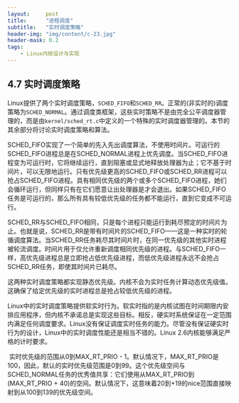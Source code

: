 ```yaml
---
layout:     post
title:      "进程调度"
subtitle:   "实时调度策略"
header-img: "img/content/c-23.jpg"
header-mask: 0.2
tags:
    - Linux内核设计与实现
---
```




## 4.7 实时调度策略

​		Linux提供了两个实时调度策略，`SCHED_FIFO`和`SCHED_RR`。正常的(非实时的)调度策略为`SCHED_NORMAL`。通过调度类框架，这些实时策略不是由完全公平调度器管理的，而是由`kernel/sched_rt.c`中定义的一个特殊的实时调度器管理的。本节的其余部分将讨论实时调度策略和算法。

​		SCHED_FIFO实现了一个简单的先入先出调度算法，不使用时间片。可运行的SCHED_FIFO进程总是在SCHED_NORMAL进程上优先调度。当SCHED_FIFO进程变为可运行时，它将继续运行，直到阻塞或显式地释放处理器为止；它不基于时间片，可以无限地运行。只有优先级更高的SCHED_FIFO或SCHED_RR进程可以抢占SCHED_FIFO进程。具有相同优先级的两个或多个SCHED_FIFO进程，她们会循环运行，但同样只有在它们愿意让出处理器是才会退出。如果SCHED_FIFO任务是可运行的，那么所有具有较低优先级的任务都不能运行，直到它变成不可运行。

​		SCHED_RR与SCHED_FIFO相同，只是每个进程只能运行到耗尽预定的时间片为止。也就是说，SCHED_RR是带有时间片的SCHED_FIFO——这是一种实时的轮循调度算法。当SCHED_RR任务耗尽其时间片时，在同一优先级的其他实时进程被轮流调度。时间片用于仅允许重新调度相同优先级的进程。与SCHED_FIFO一样，高优先级进程总是立即抢占低优先级进程，而低优先级进程永远不会抢占SCHED_RR任务，即使其时间片已耗尽。

​		这两种实时调度策略都实现静态优先级。内核不会为实时任务计算动态优先级值。这确保了给定优先级的实时进程总是抢占较低优先级的进程。

​		Linux中的实时调度策略提供软实时行为。软实时指的是内核试图在时间期限内安排应用程序，但内核不承诺总是实现这些目标。相反，硬实时系统保证在一定范围内满足任何调度要求。Linux没有保证调度实时任务的能力。尽管没有保证硬实时行为的设计，Linux中的实时调度性能还是相当不错的。Linux 2.6内核能够满足严格的计时要求。

​		实时优先级的范围从0到MAX_RT_PRIO - 1。默认情况下，MAX_RT_PRIO是100，因此，默认的实时优先级范围是0到99。这个优先级空间与SCHED_NORMAL任务的优秀值共享：它们使用从MAX_RT_PRIO到(MAX_RT_PRIO + 40)的空间。默认情况下，这意味着20到+19的nice范围直接映射到从100到139的优先级空间。